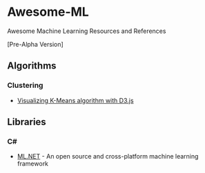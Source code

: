 # Awesome-ML
Awesome Machine Learning Resources and References

[Pre-Alpha Version]

## Algorithms

### Clustering
* [Visualizing K-Means algorithm with D3.js](http://tech.nitoyon.com/en/blog/2013/11/07/k-means/)


## Libraries
### C#
* [ML.NET](https://dotnet.microsoft.com/apps/machinelearning-ai/ml-dotnet) - An open source and cross-platform machine learning framework




